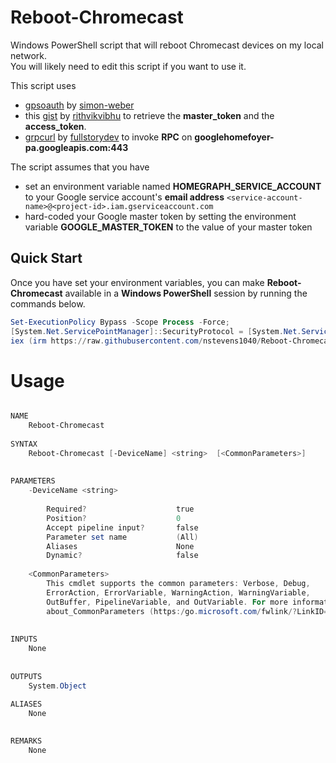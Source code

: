# Reboot-Chromecast
Windows PowerShell script that will reboot Chromecast devices on my local network.  
You will likely need to edit this script if you want to use it.  
  
This script uses
   - [gpsoauth](https://github.com/simon-weber/gpsoauth) by [simon-weber](https://github.com/simon-weber)
   - this [gist](https://gist.github.com/rithvikvibhu/952f83ea656c6782fbd0f1645059055d) by [rithvikvibhu](https://github.com/rithvikvibhu) to retrieve the **master_token** and the **access_token**.
   - [grpcurl](https://github.com/fullstorydev/grpcurl) by [fullstorydev](https://github.com/fullstorydev) to invoke **RPC** on **googlehomefoyer-pa.googleapis.com:443**  
  
The script assumes that you have
   - set an environment variable named **HOMEGRAPH_SERVICE_ACCOUNT** to your Google service account's **email address** ```<service-account-name>@<project-id>.iam.gserviceaccount.com```
   - hard-coded your Google master token by setting the environment variable **GOOGLE_MASTER_TOKEN** to the value of your master token  

## Quick Start
Once you have set your environment variables, you can make **Reboot-Chromecast** available in a **Windows PowerShell** session by running the commands below.
```ps1
Set-ExecutionPolicy Bypass -Scope Process -Force;
[System.Net.ServicePointManager]::SecurityProtocol = [System.Net.ServicePointManager]::SecurityProtocol -bor 3072;
iex (irm https://raw.githubusercontent.com/nstevens1040/Reboot-Chromecast/main/Reboot-Chromecast.ps1)
```  
  
# Usage
```ps1

NAME
    Reboot-Chromecast
    
SYNTAX
    Reboot-Chromecast [-DeviceName] <string>  [<CommonParameters>]
    
    
PARAMETERS
    -DeviceName <string>
        
        Required?                    true
        Position?                    0
        Accept pipeline input?       false
        Parameter set name           (All)
        Aliases                      None
        Dynamic?                     false
        
    <CommonParameters>
        This cmdlet supports the common parameters: Verbose, Debug,
        ErrorAction, ErrorVariable, WarningAction, WarningVariable,
        OutBuffer, PipelineVariable, and OutVariable. For more information, see 
        about_CommonParameters (https:/go.microsoft.com/fwlink/?LinkID=113216). 
    
    
INPUTS
    None
    
    
OUTPUTS
    System.Object
    
ALIASES
    None
    

REMARKS
    None

```

